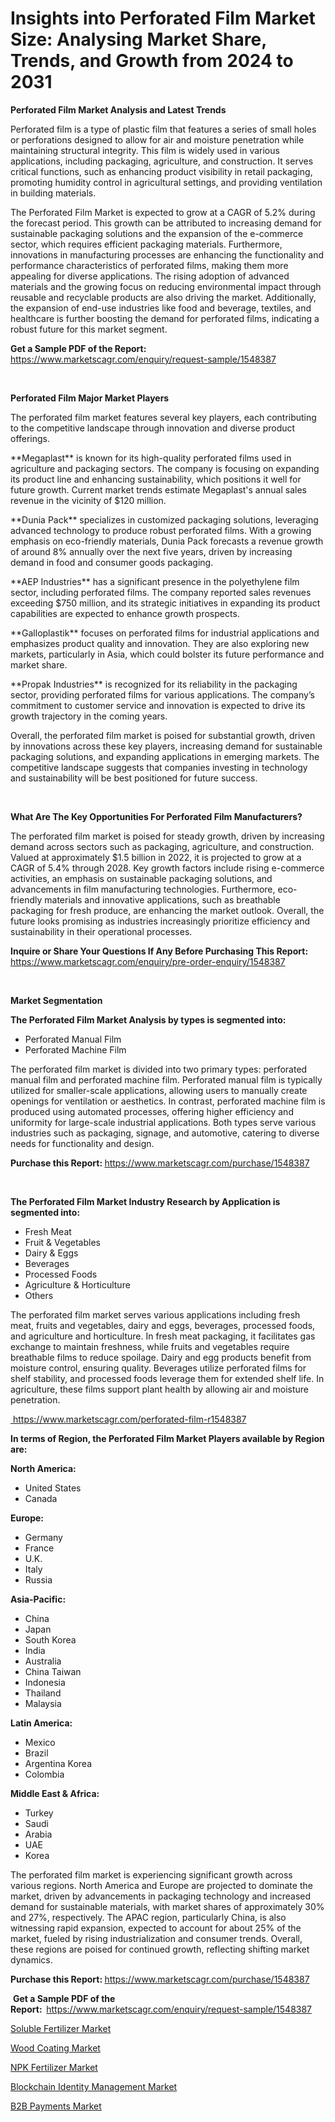 <p><h1>Insights into Perforated Film Market Size: Analysing Market Share, Trends, and Growth from 2024 to 2031</h1></p><p><strong>Perforated Film Market Analysis and Latest Trends</strong></p>
<p><p>Perforated film is a type of plastic film that features a series of small holes or perforations designed to allow for air and moisture penetration while maintaining structural integrity. This film is widely used in various applications, including packaging, agriculture, and construction. It serves critical functions, such as enhancing product visibility in retail packaging, promoting humidity control in agricultural settings, and providing ventilation in building materials.</p><p>The Perforated Film Market is expected to grow at a CAGR of 5.2% during the forecast period. This growth can be attributed to increasing demand for sustainable packaging solutions and the expansion of the e-commerce sector, which requires efficient packaging materials. Furthermore, innovations in manufacturing processes are enhancing the functionality and performance characteristics of perforated films, making them more appealing for diverse applications. The rising adoption of advanced materials and the growing focus on reducing environmental impact through reusable and recyclable products are also driving the market. Additionally, the expansion of end-use industries like food and beverage, textiles, and healthcare is further boosting the demand for perforated films, indicating a robust future for this market segment.</p></p>
<p><strong>Get a Sample PDF of the Report:&nbsp;</strong> <a href="https://www.marketscagr.com/enquiry/request-sample/1548387?utm_campaign=1126&utm_medium=2&utm_source=Github&utm_content=ia&utm_term=14112024&utm_id=perforated-film">https://www.marketscagr.com/enquiry/request-sample/1548387</a></p>
<p>&nbsp;</p>
<p><strong>Perforated Film Major Market Players</strong></p>
<p><p>The perforated film market features several key players, each contributing to the competitive landscape through innovation and diverse product offerings. </p><p>**Megaplast** is known for its high-quality perforated films used in agriculture and packaging sectors. The company is focusing on expanding its product line and enhancing sustainability, which positions it well for future growth. Current market trends estimate Megaplast's annual sales revenue in the vicinity of $120 million.</p><p>**Dunia Pack** specializes in customized packaging solutions, leveraging advanced technology to produce robust perforated films. With a growing emphasis on eco-friendly materials, Dunia Pack forecasts a revenue growth of around 8% annually over the next five years, driven by increasing demand in food and consumer goods packaging.</p><p>**AEP Industries** has a significant presence in the polyethylene film sector, including perforated films. The company reported sales revenues exceeding $750 million, and its strategic initiatives in expanding its product capabilities are expected to enhance growth prospects. </p><p>**Galloplastik** focuses on perforated films for industrial applications and emphasizes product quality and innovation. They are also exploring new markets, particularly in Asia, which could bolster its future performance and market share.</p><p>**Propak Industries** is recognized for its reliability in the packaging sector, providing perforated films for various applications. The company’s commitment to customer service and innovation is expected to drive its growth trajectory in the coming years.</p><p>Overall, the perforated film market is poised for substantial growth, driven by innovations across these key players, increasing demand for sustainable packaging solutions, and expanding applications in emerging markets. The competitive landscape suggests that companies investing in technology and sustainability will be best positioned for future success.</p></p>
<p>&nbsp;</p>
<p><strong>What Are The Key Opportunities For Perforated Film Manufacturers?</strong></p>
<p><p>The perforated film market is poised for steady growth, driven by increasing demand across sectors such as packaging, agriculture, and construction. Valued at approximately $1.5 billion in 2022, it is projected to grow at a CAGR of 5.4% through 2028. Key growth factors include rising e-commerce activities, an emphasis on sustainable packaging solutions, and advancements in film manufacturing technologies. Furthermore, eco-friendly materials and innovative applications, such as breathable packaging for fresh produce, are enhancing the market outlook. Overall, the future looks promising as industries increasingly prioritize efficiency and sustainability in their operational processes.</p></p>
<p><strong>Inquire or Share Your Questions If Any Before Purchasing This Report:</strong> <a href="https://www.marketscagr.com/enquiry/pre-order-enquiry/1548387?utm_campaign=1126&utm_medium=2&utm_source=Github&utm_content=ia&utm_term=14112024&utm_id=perforated-film">https://www.marketscagr.com/enquiry/pre-order-enquiry/1548387</a></p>
<p>&nbsp;</p>
<p><strong>Market Segmentation</strong></p>
<p><strong>The Perforated Film Market Analysis by types is segmented into:</strong></p>
<p><ul><li>Perforated Manual Film</li><li>Perforated Machine Film</li></ul></p>
<p><p>The perforated film market is divided into two primary types: perforated manual film and perforated machine film. Perforated manual film is typically utilized for smaller-scale applications, allowing users to manually create openings for ventilation or aesthetics. In contrast, perforated machine film is produced using automated processes, offering higher efficiency and uniformity for large-scale industrial applications. Both types serve various industries such as packaging, signage, and automotive, catering to diverse needs for functionality and design.</p></p>
<p><strong>Purchase this Report:&nbsp;</strong><a href="https://www.marketscagr.com/purchase/1548387?utm_campaign=1126&utm_medium=2&utm_source=Github&utm_content=ia&utm_term=14112024&utm_id=perforated-film">https://www.marketscagr.com/purchase/1548387</a></p>
<p>&nbsp;</p>
<p><strong>The Perforated Film Market Industry Research by Application is segmented into:</strong></p>
<p><ul><li>Fresh Meat</li><li>Fruit & Vegetables</li><li>Dairy & Eggs</li><li>Beverages</li><li>Processed Foods</li><li>Agriculture & Horticulture</li><li>Others</li></ul></p>
<p><p>The perforated film market serves various applications including fresh meat, fruits and vegetables, dairy and eggs, beverages, processed foods, and agriculture and horticulture. In fresh meat packaging, it facilitates gas exchange to maintain freshness, while fruits and vegetables require breathable films to reduce spoilage. Dairy and egg products benefit from moisture control, ensuring quality. Beverages utilize perforated films for shelf stability, and processed foods leverage them for extended shelf life. In agriculture, these films support plant health by allowing air and moisture penetration.</p></p>
<p><a href="https://www.marketscagr.com/perforated-film-r1548387?utm_campaign=1126&utm_medium=2&utm_source=Github&utm_content=ia&utm_term=14112024&utm_id=perforated-film">&nbsp;https://www.marketscagr.com/perforated-film-r1548387</a></p>
<p><strong>In terms of Region, the Perforated Film Market Players available by Region are:</strong></p>
<p>
    <p> <strong> North America: </strong>
        <ul>
            <li>United States</li>
            <li>Canada</li>
        </ul>
        </p> 
    <p> <strong> Europe: </strong>
        <ul>
            <li>Germany</li>
            <li>France</li>
            <li>U.K.</li>
            <li>Italy</li>
            <li>Russia</li>
        </ul>
        </p> 
    <p> <strong> Asia-Pacific: </strong>
        <ul>
            <li>China</li>
            <li>Japan</li>
            <li>South Korea</li>
            <li>India</li>
            <li>Australia</li>
            <li>China Taiwan</li>
            <li>Indonesia</li>
            <li>Thailand</li>
            <li>Malaysia</li>
        </ul>
        </p> 
    <p> <strong> Latin America: </strong>
        <ul>
            <li>Mexico</li>
            <li>Brazil</li>
            <li>Argentina Korea</li>
            <li>Colombia</li>
        </ul>
        </p> 
    <p> <strong> Middle East & Africa: </strong>
        <ul>
            <li>Turkey</li>
            <li>Saudi</li>
            <li>Arabia</li>
            <li>UAE</li>
            <li>Korea</li>
        </ul>
    </p>
    </p>
<p><p>The perforated film market is experiencing significant growth across various regions. North America and Europe are projected to dominate the market, driven by advancements in packaging technology and increased demand for sustainable materials, with market shares of approximately 30% and 27%, respectively. The APAC region, particularly China, is also witnessing rapid expansion, expected to account for about 25% of the market, fueled by rising industrialization and consumer trends. Overall, these regions are poised for continued growth, reflecting shifting market dynamics.</p></p>
<p><strong>Purchase this Report: </strong><a href="https://www.marketscagr.com/purchase/1548387?utm_campaign=1126&utm_medium=2&utm_source=Github&utm_content=ia&utm_term=14112024&utm_id=perforated-film">https://www.marketscagr.com/purchase/1548387</a></p>
<p>&nbsp;<strong>Get a Sample PDF of the Report:&nbsp;&nbsp;</strong><a href="https://www.marketscagr.com/enquiry/request-sample/1548387?utm_campaign=1126&utm_medium=2&utm_source=Github&utm_content=ia&utm_term=14112024&utm_id=perforated-film">https://www.marketscagr.com/enquiry/request-sample/1548387</a></p>
<p><strong></strong></p>
<p><p><a href="https://www.linkedin.com/pulse/market-insights-global-soluble-fertilizer-forecast-h49qc?utm_campaign=1126&utm_medium=2&utm_source=Github&utm_content=ia&utm_term=14112024&utm_id=perforated-film">Soluble Fertilizer Market</a></p><p><a href="https://www.linkedin.com/pulse/wood-coating-market-size-share-trends-analysis-report-l64mc?utm_campaign=1126&utm_medium=2&utm_source=Github&utm_content=ia&utm_term=14112024&utm_id=perforated-film">Wood Coating Market</a></p><p><a href="https://www.linkedin.com/pulse/npk-fertilizer-market-evolution-global-trends-regional-luksc?utm_campaign=1126&utm_medium=2&utm_source=Github&utm_content=ia&utm_term=14112024&utm_id=perforated-film">NPK Fertilizer Market</a></p><p><a href="https://issuu.com/reportprime-2/docs/blockchain-identity-management-mark_d910c398915d9f?utm_campaign=1126&utm_medium=2&utm_source=Github&utm_content=ia&utm_term=14112024&utm_id=perforated-film">Blockchain Identity Management Market</a></p><p><a href="https://issuu.com/reportprime-2/docs/b2b-payments-market-size-2030.pptx_64f076ff9ac87b?utm_campaign=1126&utm_medium=2&utm_source=Github&utm_content=ia&utm_term=14112024&utm_id=perforated-film">B2B Payments Market</a></p></p>